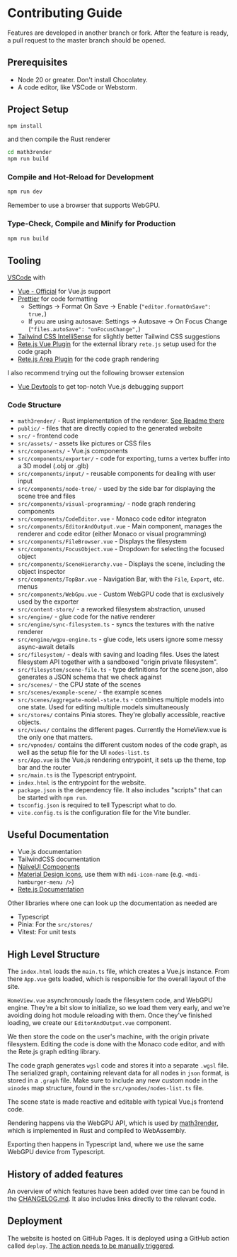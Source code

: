 # Contributing Guide

Features are developed in another branch or fork. After the feature is ready, a pull request to the master branch should be opened.

## Prerequisites

- Node 20 or greater. Don't install Chocolatey.
- A code editor, like VSCode or Webstorm.

## Project Setup

```sh
npm install
```

and then compile the Rust renderer

```sh
cd math3render
npm run build
```

### Compile and Hot-Reload for Development

```sh
npm run dev
```

Remember to use a browser that supports WebGPU.

### Type-Check, Compile and Minify for Production

```sh
npm run build
```

## Tooling

[VSCode](https://code.visualstudio.com/) with

- [Vue - Official](https://marketplace.visualstudio.com/items?itemName=Vue.volar) for Vue.js support
- [Prettier](https://marketplace.visualstudio.com/items?itemName=esbenp.prettier-vscode) for code formatting
  - Settings &rarr; Format On Save &rarr; Enable (`"editor.formatOnSave": true,`)
  - If you are using autosave: Settings &rarr; Autosave &rarr; On Focus Change (`"files.autoSave": "onFocusChange",`)
- [Tailwind CSS IntelliSense](https://marketplace.visualstudio.com/items?itemName=bradlc.vscode-tailwindcss) for slightly better Tailwind CSS suggestions
- [Rete.js Vue Plugin](https://retejs.org/docs/api/rete-vue-plugin) for the external library `rete.js` setup used for the code graph
- [Rete.js Area Plugin](https://retejs.org/docs/api/rete-area-plugin) for the code graph rendering

I also recommend trying out the following browser extension

- [Vue Devtools](https://devtools.vuejs.org/) to get top-notch Vue.js debugging support

### Code Structure

- `math3render/` - Rust implementation of the renderer. [See Readme there](./math3render/README.md)
- `public/` - files that are directly copied to the generated website
- `src/` - frontend code
- `src/assets/` - assets like pictures or CSS files
- `src/components/` - Vue.js components
- `src/components/exporter/` - code for exporting, turns a vertex buffer into a 3D model (.obj or .glb)
- `src/components/input/` - reusable components for dealing with user input
- `src/components/node-tree/` - used by the side bar for displaying the scene tree and files
- `src/components/visual-programming/` - node graph rendering components
- `src/components/CodeEditor.vue` - Monaco code editor integraton
- `src/components/EditorAndOutput.vue` - Main component, manages the renderer and code editor (either Monaco or visual programming)
- `src/components/FileBrowser.vue` - Displays the filesystem
- `src/components/FocusObject.vue` - Dropdown for selecting the focused object
- `src/components/SceneHierarchy.vue` - Displays the scene, including the object inspector
- `src/components/TopBar.vue` - Navigation Bar, with the `File`, `Export`, etc. menus
- `src/components/WebGpu.vue` - Custom WebGPU code that is exclusively used by the exporter
- `src/content-store/` - a reworked filesystem abstraction, unused
- `src/engine/` - glue code for the native renderer
- `src/engine/sync-filesystem.ts` - syncs the textures with the native renderer
- `src/engine/wgpu-engine.ts` - glue code, lets users ignore some messy async-await details
- `src/filesystem/` - deals with saving and loading files. Uses the latest filesystem API together with a sandboxed "origin private filesystem".
- `src/filesystem/scene-file.ts` - type definitions for the scene.json, also generates a JSON schema that we check against
- `src/scenes/` - the CPU state of the scenes
- `src/scenes/example-scene/` - the example scenes
- `src/scenes/aggregate-model-state.ts` - combines multiple models into one state. Used for editing multiple models simultaneously
- `src/stores/` contains Pinia stores. They're globally accessible, reactive objects.
- `src/views/` contains the different pages. Currently the HomeView.vue is the only one that matters.
- `src/vpnodes/` contains the different custom nodes of the code graph, as well as the setup file for the UI `nodes-list.ts`
- `src/App.vue` is the Vue.js rendering entrypoint, it sets up the theme, top bar and the router
- `src/main.ts` is the Typescript entrypoint.
- `index.html` is the entrypoint for the website.
- `package.json` is the dependency file. It also includes "scripts" that can be started with `npm run`.
- `tsconfig.json` is required to tell Typescript what to do.
- `vite.config.ts` is the configuration file for the Vite bundler.

## Useful Documentation

- Vue.js documentation
- TailwindCSS documentation
- [NaiveUI Components](https://www.naiveui.com/en-US/os-theme/components/button)
- [Material Design Icons](https://icon-sets.iconify.design/mdi/), use them with `mdi-icon-name` (e.g. `<mdi-hamburger-menu />`)
- [Rete.js Documentation](https://retejs.org/docs)

Other libraries where one can look up the documentation as needed are

- Typescript
- Pinia: For the `src/stores/`
- Vitest: For unit tests

## High Level Structure

The `index.html` loads the `main.ts` file, which creates a Vue.js instance.
From there `App.vue` gets loaded, which is responsible for the overall layout of the site. 

`HomeView.vue` asynchronously loads the filesystem code, and WebGPU engine. They're a bit slow to initialize, so we load them very early, and we're avoiding doing hot module reloading with them. Once they've finished loading, we create our `EditorAndOutput.vue` component.

We then store the code on the user's machine, with the origin private filesystem. Editing the code is done with the Monaco code editor, and with the Rete.js graph editing library.

The code graph generates `wgsl` code and stores it into a separate `.wgsl` file. The serialized graph, containing relevant data for all nodes in `json` format, is stored in a `.graph` file. Make sure to include any new custom node in the `uinodes` map structure, found in the `src/vpnodes/nodes-list.ts` file.

The scene state is made reactive and editable with typical Vue.js frontend code.

Rendering happens via the WebGPU API, which is used by [math3render](./math3render/), which is implemented in Rust and compiled to WebAssembly.

Exporting then happens in Typescript land, where we use the same WebGPU device from Typescript.

## History of added features

An overview of which features have been added over time can be found in the [CHANGELOG.md](./CHANGELOG.md). It also includes links directly to the relevant code.

## Deployment

The website is hosted on GitHub Pages. It is deployed using a GitHub action called `deploy`. [The action needs to be manually triggered](https://github.com/cg-tuwien/Math2Model/actions/workflows/deploy.yml).
